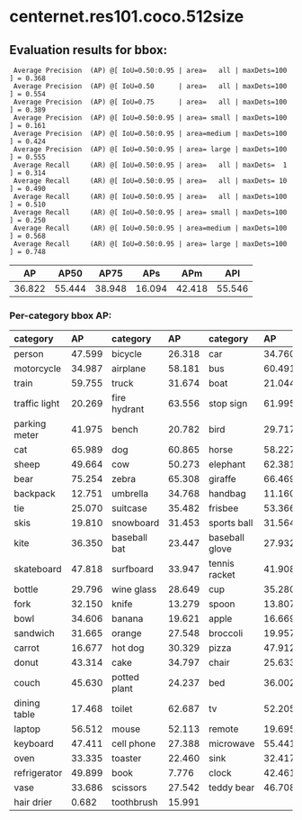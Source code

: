 # centernet.res101.coco.512size  
## Evaluation results for bbox:  
```  
 Average Precision  (AP) @[ IoU=0.50:0.95 | area=   all | maxDets=100 ] = 0.368
 Average Precision  (AP) @[ IoU=0.50      | area=   all | maxDets=100 ] = 0.554
 Average Precision  (AP) @[ IoU=0.75      | area=   all | maxDets=100 ] = 0.389
 Average Precision  (AP) @[ IoU=0.50:0.95 | area= small | maxDets=100 ] = 0.161
 Average Precision  (AP) @[ IoU=0.50:0.95 | area=medium | maxDets=100 ] = 0.424
 Average Precision  (AP) @[ IoU=0.50:0.95 | area= large | maxDets=100 ] = 0.555
 Average Recall     (AR) @[ IoU=0.50:0.95 | area=   all | maxDets=  1 ] = 0.314
 Average Recall     (AR) @[ IoU=0.50:0.95 | area=   all | maxDets= 10 ] = 0.490
 Average Recall     (AR) @[ IoU=0.50:0.95 | area=   all | maxDets=100 ] = 0.510
 Average Recall     (AR) @[ IoU=0.50:0.95 | area= small | maxDets=100 ] = 0.250
 Average Recall     (AR) @[ IoU=0.50:0.95 | area=medium | maxDets=100 ] = 0.568
 Average Recall     (AR) @[ IoU=0.50:0.95 | area= large | maxDets=100 ] = 0.748
```  
|   AP   |  AP50  |  AP75  |  APs   |  APm   |  APl   |  
|:------:|:------:|:------:|:------:|:------:|:------:|  
| 36.822 | 55.444 | 38.948 | 16.094 | 42.418 | 55.546 |
### Per-category bbox AP:  

| category      | AP     | category     | AP     | category       | AP     |  
|:--------------|:-------|:-------------|:-------|:---------------|:-------|  
| person        | 47.599 | bicycle      | 26.318 | car            | 34.760 |  
| motorcycle    | 34.987 | airplane     | 58.181 | bus            | 60.491 |  
| train         | 59.755 | truck        | 31.674 | boat           | 21.044 |  
| traffic light | 20.269 | fire hydrant | 63.556 | stop sign      | 61.995 |  
| parking meter | 41.975 | bench        | 20.782 | bird           | 29.717 |  
| cat           | 65.989 | dog          | 60.865 | horse          | 58.227 |  
| sheep         | 49.664 | cow          | 50.273 | elephant       | 62.381 |  
| bear          | 75.254 | zebra        | 65.308 | giraffe        | 66.469 |  
| backpack      | 12.751 | umbrella     | 34.768 | handbag        | 11.160 |  
| tie           | 25.070 | suitcase     | 35.482 | frisbee        | 53.366 |  
| skis          | 19.810 | snowboard    | 31.453 | sports ball    | 31.564 |  
| kite          | 36.350 | baseball bat | 23.447 | baseball glove | 27.932 |  
| skateboard    | 47.818 | surfboard    | 33.947 | tennis racket  | 41.908 |  
| bottle        | 29.796 | wine glass   | 28.649 | cup            | 35.280 |  
| fork          | 32.150 | knife        | 13.279 | spoon          | 13.807 |  
| bowl          | 34.606 | banana       | 19.621 | apple          | 16.669 |  
| sandwich      | 31.665 | orange       | 27.548 | broccoli       | 19.957 |  
| carrot        | 16.677 | hot dog      | 30.329 | pizza          | 47.912 |  
| donut         | 43.314 | cake         | 34.797 | chair          | 25.633 |  
| couch         | 45.630 | potted plant | 24.237 | bed            | 36.002 |  
| dining table  | 17.468 | toilet       | 62.687 | tv             | 52.205 |  
| laptop        | 56.512 | mouse        | 52.113 | remote         | 19.695 |  
| keyboard      | 47.411 | cell phone   | 27.388 | microwave      | 55.441 |  
| oven          | 33.335 | toaster      | 22.460 | sink           | 32.417 |  
| refrigerator  | 49.899 | book         | 7.776  | clock          | 42.461 |  
| vase          | 33.686 | scissors     | 27.542 | teddy bear     | 46.708 |  
| hair drier    | 0.682  | toothbrush   | 15.991 |                |        |
